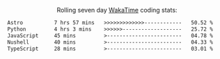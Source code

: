 <p align="center">Rolling seven day <a href="https://wakatime.com/@syrkis"/>WakaTime</a> coding stats:</p>
<!--START_SECTION:waka-->

```txt
Astro          7 hrs 57 mins   >>>>>>>>>>>>>------------   50.52 %
Python         4 hrs 3 mins    >>>>>>-------------------   25.72 %
JavaScript     45 mins         >------------------------   04.78 %
Nushell        40 mins         >------------------------   04.33 %
TypeScript     28 mins         >------------------------   03.01 %
```

<!--END_SECTION:waka-->
